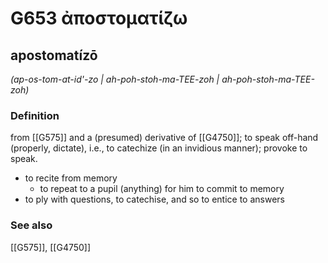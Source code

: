# G653 ἀποστοματίζω

## apostomatízō

_(ap-os-tom-at-id'-zo | ah-poh-stoh-ma-TEE-zoh | ah-poh-stoh-ma-TEE-zoh)_

### Definition

from [[G575]] and a (presumed) derivative of [[G4750]]; to speak off-hand (properly, dictate), i.e., to catechize (in an invidious manner); provoke to speak.

- to recite from memory
  - to repeat to a pupil (anything) for him to commit to memory
- to ply with questions, to catechise, and so to entice to answers

### See also

[[G575]], [[G4750]]

